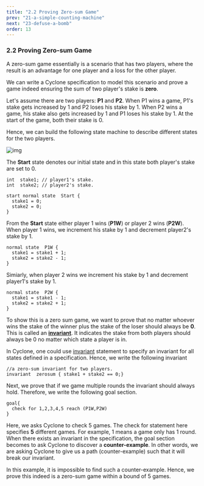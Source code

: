 ```yaml
---
title: "2.2 Proving Zero-sum Game"
prev: "21-a-simple-counting-machine"
next: "23-defuse-a-bomb"
order: 13
---
```


### 2.2 Proving Zero-sum Game

A zero-sum game essentially is a scenario that has two players, where the result is an advantage for one player and a loss for the other player.

We can write a Cyclone specification to model this scenario and prove a game indeed ensuring the sum of two player's stake is **zero**.

Let's assume there are two players: **P1** and **P2**. When P1 wins a game, P1's stake gets increased by 1 and P2 loses his stake by 1. When P2 wins a game, his stake also gets increased by 1 and P1 loses his stake by 1. At the start of the game, both their stake is 0.

Hence, we can build the following state machine to describe different states for the two players.

![img](https://classicwuhao.github.io/cyclone_tutorial/chapter2/zerosum.png)

The **Start** state denotes our initial state and in this state both player's stake are set to 0.

```cyclone
int  stake1; // player1's stake.
int  stake2; // player2's stake.

start normal state  Start {
  stake1 = 0;
  stake2 = 0;
}
```

From the **Start** state either player 1 wins (**P1W**) or player 2 wins (**P2W**). When player 1 wins, we increment his stake by 1 and decrement player2's stake by 1.

```cyclone
normal state  P1W {
  stake1 = stake1 + 1;
  stake2 = stake2 - 1;
}
```

Simiarly, when player 2 wins we increment his stake by 1 and decrement player1's stake by 1.

```cyclone
normal state  P2W {
  stake1 = stake1 - 1;
  stake2 = stake2 + 1;
}
```

To show this is a zero sum game, we want to prove that no matter whoever wins the stake of the winner plus the stake of the loser should always be **0**. This is called an **[invariant](https://classicwuhao.github.io/cyclone_tutorial/expr/invariant.html)**. It indicates the stake from both players should always be 0 no matter which state a player is in.

In Cyclone, one could use [invariant](https://classicwuhao.github.io/cyclone_tutorial/expr/invariant.html) statement to specify an invariant for all states defined in a specification. Hence, we write the following invariant


```cyclone
//a zero-sum invariant for two players. 
invariant  zerosum { stake1 + stake2 == 0;}
```

Next, we prove that if we game multiple rounds the invariant should always hold. Therefore, we write the following goal section.

```cyclone
goal{ 
  check for 1,2,3,4,5 reach (P1W,P2W)
}
```

Here, we asks Cyclone to check 5 games. The check for statement here specifies **5** different games. For example, 1 means a game only has 1 round. When there exists an invariant in the specification, the goal section becomes to ask Cyclone to discover a **counter-example**. In other words, we are asking Cyclone to give us a path (counter-example) such that it will break our invariant.

In this example, it is impossible to find such a counter-example. Hence, we prove this indeed is a zero-sum game within a bound of 5 games.